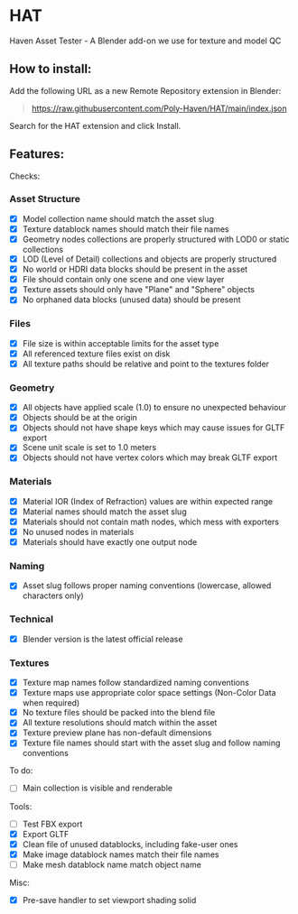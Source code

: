# HAT
Haven Asset Tester - A Blender add-on we use for texture and model QC

## How to install:

Add the following URL as a new Remote Repository extension in Blender:

> https://raw.githubusercontent.com/Poly-Haven/HAT/main/index.json

Search for the HAT extension and click Install.

## Features:

Checks:

<!-- This list is auto-generated from docstrings in operators/checks/*.py files.
     Run 'python build_readme_checklist.py' to update. -->

### Asset Structure

* [x] Model collection name should match the asset slug
* [x] Texture datablock names should match their file names
* [x] Geometry nodes collections are properly structured with LOD0 or static collections
* [x] LOD (Level of Detail) collections and objects are properly structured
* [x] No world or HDRI data blocks should be present in the asset
* [x] File should contain only one scene and one view layer
* [x] Texture assets should only have "Plane" and "Sphere" objects
* [x] No orphaned data blocks (unused data) should be present

### Files

* [x] File size is within acceptable limits for the asset type
* [x] All referenced texture files exist on disk
* [x] All texture paths should be relative and point to the textures folder

### Geometry

* [x] All objects have applied scale (1.0) to ensure no unexpected behaviour
* [x] Objects should be at the origin
* [x] Objects should not have shape keys which may cause issues for GLTF export
* [x] Scene unit scale is set to 1.0 meters
* [x] Objects should not have vertex colors which may break GLTF export

### Materials

* [x] Material IOR (Index of Refraction) values are within expected range
* [x] Material names should match the asset slug
* [x] Materials should not contain math nodes, which mess with exporters
* [x] No unused nodes in materials
* [x] Materials should have exactly one output node

### Naming

* [x] Asset slug follows proper naming conventions (lowercase, allowed characters only)

### Technical

* [x] Blender version is the latest official release

### Textures

* [x] Texture map names follow standardized naming conventions
* [x] Texture maps use appropriate color space settings (Non-Color Data when required)
* [x] No texture files should be packed into the blend file
* [x] All texture resolutions should match within the asset
* [x] Texture preview plane has non-default dimensions
* [x] Texture file names should start with the asset slug and follow naming conventions

To do:

* [ ] Main collection is visible and renderable

Tools:

* [ ] Test FBX export
* [x] Export GLTF
* [x] Clean file of unused datablocks, including fake-user ones
* [x] Make image datablock names match their file names
* [ ] Make mesh datablock name match object name

Misc:

* [x] Pre-save handler to set viewport shading solid
